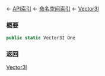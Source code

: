 ← [API索引](Api-Index) ← [命名空间索引](Namespace-Index) ← [Vector3I](VRageMath.Vector3I)

### 概要

```csharp
public static Vector3I One
```

### 返回

[Vector3I](VRageMath.Vector3I)

